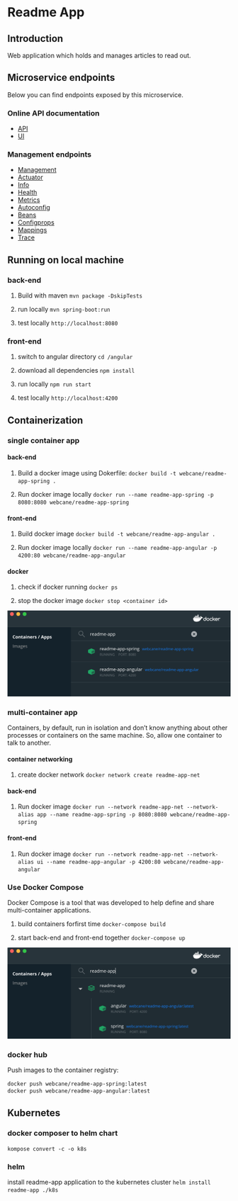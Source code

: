# Readme App

## Introduction

Web application which holds and manages articles to read out.

## Microservice endpoints

Below you can find endpoints exposed by this microservice.

### Online API documentation

* [API](http://localhost:8080/swagger)
* [UI](http://localhost:8080/swagger-ui)

### Management endpoints

* [Management](http://localhost:8080/management)
* [Actuator](http://localhost:8080/management/actuator)
* [Info](http://localhost:8080/management/info)
* [Health](http://localhost:8080/management/health)
* [Metrics](http://localhost:8080/management/metrics)
* [Autoconfig](http://localhost:8080/management/autoconfig)
* [Beans](http://localhost:8080/management/beans)
* [Configprops](http://localhost:8080/management/configprops)
* [Mappings](http://localhost:8080/management/mappings)
* [Trace](http://localhost:8080/management/trace)

## Running on local machine
### back-end

1. Build with maven
 `mvn package -DskipTests`
 
2. run locally
 `mvn spring-boot:run`
 
3. test locally
 `http://localhost:8080`
 
### front-end
1. switch to angular directory
`cd /angular`

2. download all dependencies
`npm install`

3. run locally
`npm run start`

4. test locally
`http://localhost:4200`

## Containerization
### single container app
#### back-end

1. Build a docker image using Dokerfile:
 `docker build -t webcane/readme-app-spring .`
 
2. Run docker image locally
 `docker run --name readme-app-spring -p 8080:8080 webcane/readme-app-spring` 

#### front-end

1. Build docker image
`docker build -t webcane/readme-app-angular .`

2. Run docker image locally
`docker run --name readme-app-angular -p 4200:80 webcane/readme-app-angular`

#### docker 
 
1. check if docker running
 `docker ps`
 
2. stop the docker image
 `docker stop <container id>`

![two containers](images/two-containers.png)

### multi-container app
Containers, by default, run in isolation and don’t know anything about other processes or containers on the same machine. So, allow one container to talk to another.

#### container networking
1. create docker network
`docker network create readme-app-net`

#### back-end
1. Run docker image
 `docker run --network readme-app-net --network-alias app --name readme-app-spring -p 8080:8080 webcane/readme-app-spring`
 
#### front-end
1. Run docker image
`docker run --network readme-app-net --network-alias ui --name readme-app-angular -p 4200:80 webcane/readme-app-angular`

### Use Docker Compose 
Docker Compose is a tool that was developed to help define and share multi-container applications. 

1. build containers forfirst time
`docker-compose build`

1. start back-end and front-end together
`docker-compose up`

![multi containers](images/multi-containers.png)

### docker hub
Push images to the container registry:
```
docker push webcane/readme-app-spring:latest
docker push webcane/readme-app-angular:latest
```
 
## Kubernetes

### docker composer to helm chart
`kompose convert -c -o k8s`

### helm
install readme-app application to the kubernetes cluster
`helm install readme-app ./k8s` 


